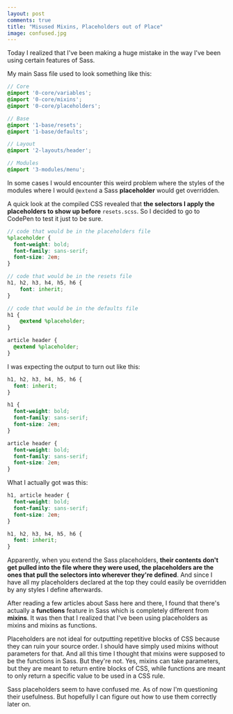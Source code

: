 ```yaml
---
layout: post
comments: true
title: "Misused Mixins, Placeholders out of Place"
image: confused.jpg
---
```


Today I realized that I've been making a huge mistake in the way I've been using certain features of Sass.

My main Sass file used to look something like this:

```scss
// Core
@import '0-core/variables';
@import '0-core/mixins';
@import '0-core/placeholders';

// Base
@import '1-base/resets';
@import '1-base/defaults';

// Layout
@import '2-layouts/header';

// Modules
@import '3-modules/menu';
```

In some cases I would encounter this weird problem where the styles of the modules where I would `@extend` a Sass **placeholder** would get overridden.

A quick look at the compiled CSS revealed that **the selectors I apply the placeholders to show up before** `resets.scss`.
So I decided to go to CodePen to test it just to be sure.

```scss
// code that would be in the placeholders file
%placeholder {
  font-weight: bold;
  font-family: sans-serif;
  font-size: 2em;
}

// code that would be in the resets file
h1, h2, h3, h4, h5, h6 {
	font: inherit;
}

// code that would be in the defaults file
h1 {
	@extend %placeholder;
}

article header {
  @extend %placeholder;
}
```

I was expecting the output to turn out like this:

```scss
h1, h2, h3, h4, h5, h6 {
  font: inherit;
}

h1 {
  font-weight: bold;
  font-family: sans-serif;
  font-size: 2em;
}

article header {
  font-weight: bold;
  font-family: sans-serif;
  font-size: 2em;
}
```

What I actually got was this:

```scss
h1, article header {
  font-weight: bold;
  font-family: sans-serif;
  font-size: 2em;
}

h1, h2, h3, h4, h5, h6 {
  font: inherit;
}
```

Apparently, when you extend the Sass placeholders, **their contents don't get pulled into the file where they were used, the placeholders are the ones that pull the selectors into wherever they're defined**. And since I have all my placeholders declared at the top they could easily be overridden by any styles I define afterwards.

After reading a few articles about Sass here and there, I found that there's actually a **functions** feature in Sass which is completely different from **mixins**. It was then that I realized that I've been using placeholders as mixins and mixins as functions.

Placeholders are not ideal for outputting repetitive blocks of CSS because they can ruin your source order. I should have simply used mixins without parameters for that. And all this time I thought that mixins were supposed to be the functions in Sass. But they're not. Yes, mixins can take parameters, but they are meant to return entire blocks of CSS, while functions are meant to only return a specific value to be used in a CSS rule.

Sass placeholders seem to have confused me. As of now I'm questioning their usefulness. But hopefully I can figure out how to use them correctly later on.
